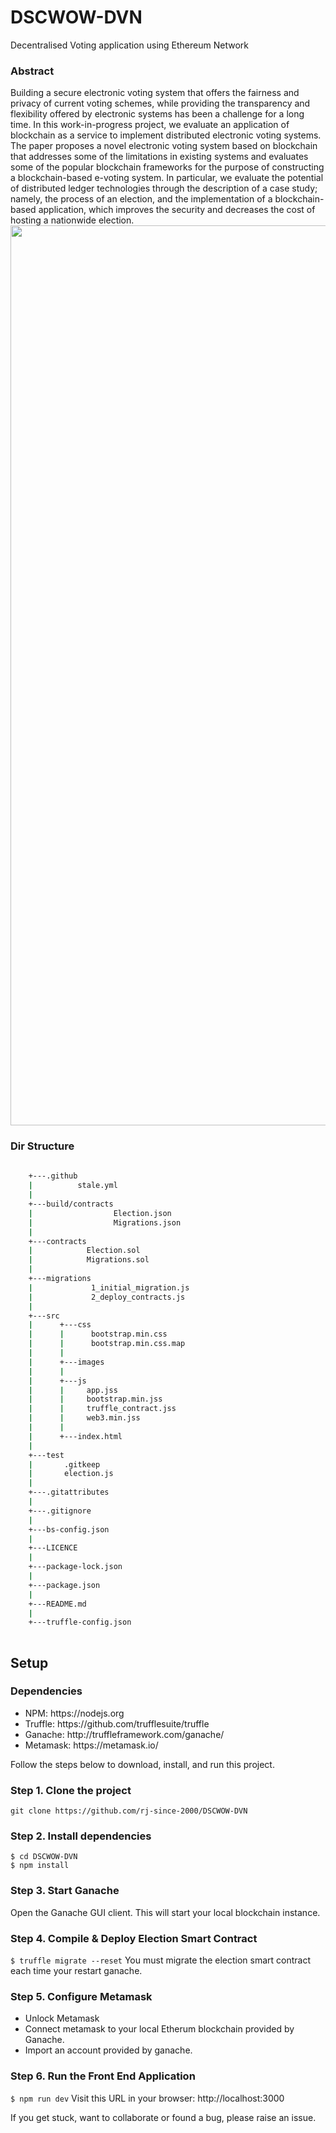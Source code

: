 # DSCWOW-DVN
Decentralised Voting application using Ethereum Network
### Abstract
Building a secure electronic voting system that offers the fairness and privacy of current voting schemes, while providing the transparency and flexibility offered by electronic systems has been a challenge for a long time. In this work-in-progress project, we evaluate an application of blockchain as a service to implement distributed electronic voting systems. The paper proposes a novel electronic voting system based on blockchain that addresses some of the limitations in existing systems and evaluates some of the popular blockchain frameworks for the purpose of constructing a blockchain-based e-voting system. In particular, we evaluate the potential of distributed ledger technologies through the description of a case study; namely, the process of an election, and the implementation of a blockchain-based application, which improves the security and decreases the cost of hosting a nationwide election.
<img width="1440" src="https://assets.devfolio.co/hackathons/4851e74537ac440d864f5a760f6b8167/projects/ee13125ddb81465098ea0bd1506045e8/picun1tfhzbc.png">
### Dir Structure 

```bash
 
    +---.github
    |          stale.yml
    |
    +---build/contracts
    |                  Election.json
    |                  Migrations.json
    |
    +---contracts
    |            Election.sol
    |            Migrations.sol
    |
    +---migrations
    |             1_initial_migration.js
    |             2_deploy_contracts.js
    |
    +---src
    |      +---css
    |      |      bootstrap.min.css
    |      |      bootstrap.min.css.map
    |      |
    |      +---images
    |      |
    |      +---js
    |      |     app.jss
    |      |     bootstrap.min.jss
    |      |     truffle_contract.jss
    |      |     web3.min.jss
    |      |
    |      +---index.html
    |
    +---test
    |       .gitkeep
    |       election.js
    |
    +---.gitattributes
    |
    +---.gitignore
    |
    +---bs-config.json
    |
    +---LICENCE
    |
    +---package-lock.json
    |
    +---package.json
    |
    +---README.md
    |
    +---truffle-config.json
    

```
## Setup
### Dependencies
<ul>
  <li>NPM: https://nodejs.org</li>
  <li>Truffle: https://github.com/trufflesuite/truffle</li>
  <li>Ganache: http://truffleframework.com/ganache/</li>
  <li>Metamask: https://metamask.io/</li>
</ul>  

Follow the steps below to download, install, and run this project.

### Step 1. Clone the project
`git clone https://github.com/rj-since-2000/DSCWOW-DVN`

### Step 2. Install dependencies
```
$ cd DSCWOW-DVN
$ npm install
```
### Step 3. Start Ganache
Open the Ganache GUI client. This will start your local blockchain instance.


### Step 4. Compile & Deploy Election Smart Contract
`$ truffle migrate --reset`
You must migrate the election smart contract each time your restart ganache.

### Step 5. Configure Metamask
- Unlock Metamask
- Connect metamask to your local Etherum blockchain provided by Ganache.
- Import an account provided by ganache.

### Step 6. Run the Front End Application
`$ npm run dev`
Visit this URL in your browser: http://localhost:3000

If you get stuck, want to collaborate or found a bug, please raise an issue.
